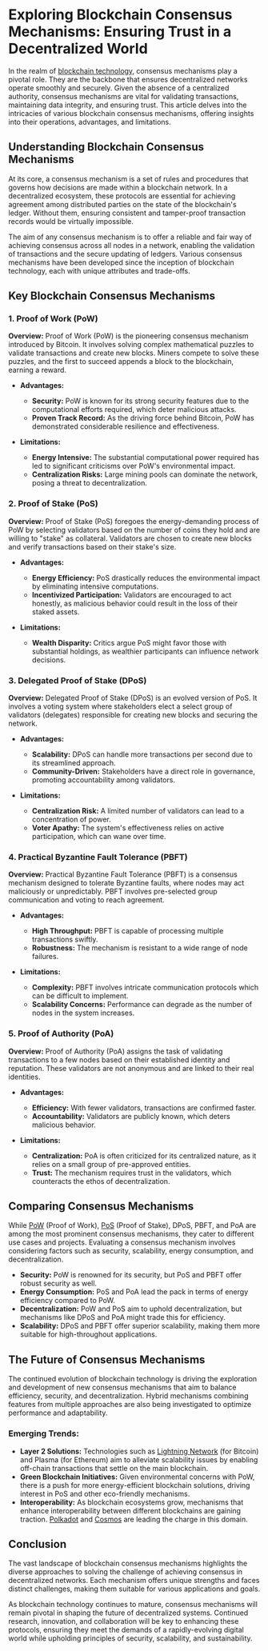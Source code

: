 # Exploring Blockchain Consensus Mechanisms: Ensuring Trust in a Decentralized World

In the realm of [blockchain technology](https://www.license-token.com/wiki/what-is-blockchain), consensus mechanisms play a pivotal role. They are the backbone that ensures decentralized networks operate smoothly and securely. Given the absence of a centralized authority, consensus mechanisms are vital for validating transactions, maintaining data integrity, and ensuring trust. This article delves into the intricacies of various blockchain consensus mechanisms, offering insights into their operations, advantages, and limitations.

## Understanding Blockchain Consensus Mechanisms

At its core, a consensus mechanism is a set of rules and procedures that governs how decisions are made within a blockchain network. In a decentralized ecosystem, these protocols are essential for achieving agreement among distributed parties on the state of the blockchain's ledger. Without them, ensuring consistent and tamper-proof transaction records would be virtually impossible.

The aim of any consensus mechanism is to offer a reliable and fair way of achieving consensus across all nodes in a network, enabling the validation of transactions and the secure updating of ledgers. Various consensus mechanisms have been developed since the inception of blockchain technology, each with unique attributes and trade-offs.

## Key Blockchain Consensus Mechanisms

### 1. Proof of Work (PoW)

**Overview:**
Proof of Work (PoW) is the pioneering consensus mechanism introduced by Bitcoin. It involves solving complex mathematical puzzles to validate transactions and create new blocks. Miners compete to solve these puzzles, and the first to succeed appends a block to the blockchain, earning a reward.

- **Advantages:**
  - **Security:** PoW is known for its strong security features due to the computational efforts required, which deter malicious attacks.
  - **Proven Track Record:** As the driving force behind Bitcoin, PoW has demonstrated considerable resilience and effectiveness.
  
- **Limitations:**
  - **Energy Intensive:** The substantial computational power required has led to significant criticisms over PoW's environmental impact.
  - **Centralization Risks:** Large mining pools can dominate the network, posing a threat to decentralization.

### 2. Proof of Stake (PoS)

**Overview:**
Proof of Stake (PoS) foregoes the energy-demanding process of PoW by selecting validators based on the number of coins they hold and are willing to "stake" as collateral. Validators are chosen to create new blocks and verify transactions based on their stake's size.

- **Advantages:**
  - **Energy Efficiency:** PoS drastically reduces the environmental impact by eliminating intensive computations.
  - **Incentivized Participation:** Validators are encouraged to act honestly, as malicious behavior could result in the loss of their staked assets.

- **Limitations:**
  - **Wealth Disparity:** Critics argue PoS might favor those with substantial holdings, as wealthier participants can influence network decisions.

### 3. Delegated Proof of Stake (DPoS)

**Overview:**
Delegated Proof of Stake (DPoS) is an evolved version of PoS. It involves a voting system where stakeholders elect a select group of validators (delegates) responsible for creating new blocks and securing the network.

- **Advantages:**
  - **Scalability:** DPoS can handle more transactions per second due to its streamlined approach.
  - **Community-Driven:** Stakeholders have a direct role in governance, promoting accountability among validators.

- **Limitations:**
  - **Centralization Risk:** A limited number of validators can lead to a concentration of power.
  - **Voter Apathy:** The system's effectiveness relies on active participation, which can wane over time.

### 4. Practical Byzantine Fault Tolerance (PBFT)

**Overview:**
Practical Byzantine Fault Tolerance (PBFT) is a consensus mechanism designed to tolerate Byzantine faults, where nodes may act maliciously or unpredictably. PBFT involves pre-selected group communication and voting to reach agreement.

- **Advantages:**
  - **High Throughput:** PBFT is capable of processing multiple transactions swiftly.
  - **Robustness:** The mechanism is resistant to a wide range of node failures.

- **Limitations:**
  - **Complexity:** PBFT involves intricate communication protocols which can be difficult to implement.
  - **Scalability Concerns:** Performance can degrade as the number of nodes in the system increases.

### 5. Proof of Authority (PoA)

**Overview:**
Proof of Authority (PoA) assigns the task of validating transactions to a few nodes based on their established identity and reputation. These validators are not anonymous and are linked to their real identities.

- **Advantages:**
  - **Efficiency:** With fewer validators, transactions are confirmed faster.
  - **Accountability:** Validators are publicly known, which deters malicious behavior.

- **Limitations:**
  - **Centralization:** PoA is often criticized for its centralized nature, as it relies on a small group of pre-approved entities.
  - **Trust:** The mechanism requires trust in the validators, which counteracts the ethos of decentralization.

## Comparing Consensus Mechanisms

While [PoW](https://bitcoin.org/en/how-it-works#proof-of-work) (Proof of Work), [PoS](https://ethereum.org/en/developers/docs/consensus-mechanisms/pos/) (Proof of Stake), DPoS, PBFT, and PoA are among the most prominent consensus mechanisms, they cater to different use cases and projects. Evaluating a consensus mechanism involves considering factors such as security, scalability, energy consumption, and decentralization.

- **Security:** PoW is renowned for its security, but PoS and PBFT offer robust security as well.
- **Energy Consumption:** PoS and PoA lead the pack in terms of energy efficiency compared to PoW.
- **Decentralization:** PoW and PoS aim to uphold decentralization, but mechanisms like DPoS and PoA might trade this for efficiency.
- **Scalability:** DPoS and PBFT offer superior scalability, making them more suitable for high-throughout applications.

## The Future of Consensus Mechanisms

The continued evolution of blockchain technology is driving the exploration and development of new consensus mechanisms that aim to balance efficiency, security, and decentralization. Hybrid mechanisms combining features from multiple approaches are also being investigated to optimize performance and adaptability.

### Emerging Trends:

- **Layer 2 Solutions:** Technologies such as [Lightning Network](https://lightning.network/) (for Bitcoin) and Plasma (for Ethereum) aim to alleviate scalability issues by enabling off-chain transactions that settle on the main blockchain.
- **Green Blockchain Initiatives:** Given environmental concerns with PoW, there is a push for more energy-efficient blockchain solutions, driving interest in PoS and other eco-friendly mechanisms.
- **Interoperability:** As blockchain ecosystems grow, mechanisms that enhance interoperability between different blockchains are gaining traction. [Polkadot](https://polkadot.network/) and [Cosmos](https://cosmos.network/) are leading the charge in this domain.

## Conclusion

The vast landscape of blockchain consensus mechanisms highlights the diverse approaches to solving the challenge of achieving consensus in decentralized networks. Each mechanism offers unique strengths and faces distinct challenges, making them suitable for various applications and goals.

As blockchain technology continues to mature, consensus mechanisms will remain pivotal in shaping the future of decentralized systems. Continued research, innovation, and collaboration will be key to enhancing these protocols, ensuring they meet the demands of a rapidly-evolving digital world while upholding principles of security, scalability, and sustainability.